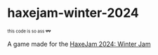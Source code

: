 # haxejam-winter-2024
<sup><sub>this code is so ass 💔💔</sub></sup>

A game made for the [HaxeJam 2024: Winter Jam](https://itch.io/jam/haxejam-2024-winter-jam)
